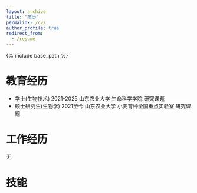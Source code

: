 ```yaml
---
layout: archive
title: "简历"
permalink: /cv/
author_profile: true
redirect_from:
  - /resume
---
```


{% include base_path %}

教育经历
======
* 学士(生物技术) 2021-2025 山东农业大学 生命科学学院
研究课题
* 硕士研究生(生物学) 2021至今 山东农业大学 小麦育种全国重点实验室
研究课题

工作经历
======
无
  
技能
======


<!-- Publications
======
  <ul>{% for post in site.publications reversed %}
    {% include archive-single-cv.html %}
  {% endfor %}</ul> -->
  
<!-- Talks
======
  <ul>{% for post in site.talks reversed %}
    {% include archive-single-talk-cv.html  %}
  {% endfor %}</ul> -->
  
<!-- Teaching
======
  <ul>{% for post in site.teaching reversed %}
    {% include archive-single-cv.html %}
  {% endfor %}</ul> -->
  
<!-- Service and leadership
======
* Currently signed in to 43 different slack teams -->
